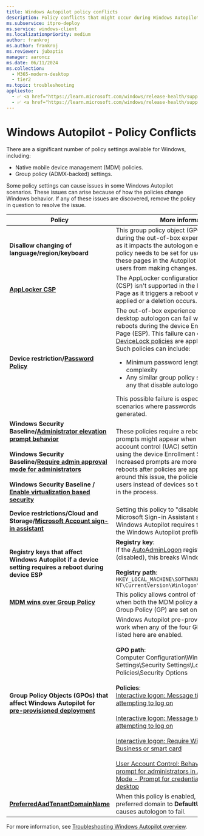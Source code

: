 ```yaml
---
title: Windows Autopilot policy conflicts
description: Policy conflicts that might occur during Windows Autopilot deployment.
ms.subservice: itpro-deploy
ms.service: windows-client
ms.localizationpriority: medium
author: frankroj
ms.author: frankroj
ms.reviewer: jubaptis
manager: aaroncz
ms.date: 06/11/2024
ms.collection:
  - M365-modern-desktop
  - tier2
ms.topic: troubleshooting
appliesto:
  - ✅ <a href="https://learn.microsoft.com/windows/release-health/supported-versions-windows-client" target="_blank">Windows 11</a>
  - ✅ <a href="https://learn.microsoft.com/windows/release-health/supported-versions-windows-client" target="_blank">Windows 10</a>
---
```


# Windows Autopilot - Policy Conflicts

There are a significant number of policy settings available for Windows, including:

- Native mobile device management (MDM) policies.
- Group policy (ADMX-backed) settings.

Some policy settings can cause issues in some Windows Autopilot scenarios. These issues can arise because of how the policies change Windows behavior. If any of these issues are discovered, remove the policy in question to resolve the issue.

| **Policy** | **More information** |
|-------|---------------|
| **Disallow changing of language/region/keyboard** | This group policy object (GPO) isn't supported during the out-of-box experience (OOBE) flow as it impacts the autologon experience. If this policy needs to be set for users, select to hide these pages in the Autopilot profile to prevent users from making changes. |
| **[AppLocker CSP](/windows/client-management/mdm/applocker-csp)** | The AppLocker configuration service provider (CSP) isn't supported in the Enrollment Status Page as it triggers a reboot when a policy is applied or a deletion occurs. |
|**Device restriction/[Password Policy](/windows/client-management/mdm/devicelock-csp)** | The out-of-box experience (OOBE) or user desktop autologon can fail when a device reboots during the device Enrollment Status Page (ESP). This failure can occur when certain [DeviceLock policies](/windows/client-management/mdm/policy-csp-devicelock) are applied to a device. Such policies can include:<ul><li>Minimum password length and password complexity</li><li>Any similar group policy settings (including any that disable autologon)</li></ul>This possible failure is especially true for kiosk scenarios where passwords are automatically generated. |
|**Windows Security Baseline/[Administrator elevation prompt behavior](/windows/client-management/mdm/policy-csp-localpoliciessecurityoptions)<br><br>Windows Security Baseline/[Require admin approval mode for administrators](/windows/client-management/mdm/policy-csp-localpoliciessecurityoptions)<br><br>Windows Security Baseline / [Enable virtualization based security](/windows/client-management/mdm/policy-csp-deviceguard)** | These policies require a reboot, as a result more prompts might appear when modifying user account control (UAC) settings during the OOBE using the device Enrollment Status Page (ESP). Increased prompts are more likely if the device reboots after policies are applied. To work around this issue, the policies can be targeted to users instead of devices so that they apply later in the process. |
| **Device restrictions/Cloud and Storage/[Microsoft Account sign-in assistant](/mem/intune/configuration/device-restrictions-windows-10#cloud-and-storage)** | Setting this policy to "disabled" turns off the Microsoft Sign-in Assistant service (wlidsvc). Windows Autopilot requires this service to get the Windows Autopilot profile. |
| **Registry keys that affect Windows Autopilot if a device setting requires a reboot during device ESP** | **Registry key**:<br>If the [AutoAdminLogon](/troubleshoot/windows-server/user-profiles-and-logon/turn-on-automatic-logon) registry key is set to `0` (disabled), this breaks Windows Autopilot.<br><br>**Registry path**:<br>`HKEY_LOCAL_MACHINE\SOFTWARE\Microsoft\Windows NT\CurrentVersion\Winlogon\Automatic logon`  |
| **[MDM wins over Group Policy](/windows/client-management/mdm/policy-csp-controlpolicyconflict)** | This policy allows control of which policy is used when both the MDM policy and its equivalent Group Policy (GP) are set on the device. |
| **Group Policy Objects (GPOs) that affect Windows Autopilot for [pre-provisioned deployment](pre-provision.md)** | Windows Autopilot pre-provisioning doesn't work when any of the four GPO policy settings listed here are enabled.<br><br>**GPO path**: <br>Computer Configuration\Windows Settings\Security Settings\Local Policies\Security Options<br><br>**Policies**:<br>[Interactive logon: Message title for users attempting to log on](/windows/security/threat-protection/security-policy-settings/interactive-logon-message-title-for-users-attempting-to-log-on)<br><br>[Interactive logon: Message text for users attempting to log on](/windows/security/threat-protection/security-policy-settings/interactive-logon-message-text-for-users-attempting-to-log-on)<br><br>[Interactive logon: Require Windows Hello for Business or smart card](/windows/security/threat-protection/security-policy-settings/interactive-logon-require-smart-card)<br><br>[User Account Control: Behavior of the elevation prompt for administrators in Admin Approval Mode - Prompt for credentials on the secure desktop](/windows/security/threat-protection/security-policy-settings/user-account-control-behavior-of-the-elevation-prompt-for-administrators-in-admin-approval-mode) |
| **[PreferredAadTenantDomainName](/windows/client-management/mdm/policy-csp-authentication#preferredaadtenantdomainname)** | When this policy is enabled, it adds the preferred domain to **DefaultUser0**, which causes autologon to fail. |

For more information, see [Troubleshooting Windows Autopilot overview](troubleshoot-faq.yml#troubleshooting-windows-autopilot-overview).
